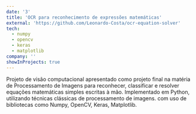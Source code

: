 ```yaml
---
date: '3'
title: 'OCR para reconhecimento de expressões matemáticas'
external: 'https://github.com/Leonardo-Costa/ocr-equation-solver'
tech:
  - numpy
  - opencv
  - keras
  - matplotlib
company: ''
showInProjects: true
---
```


Projeto de visão computacional apresentado como projeto final na matéria de Processamento de Imagens para reconhecer, classificar e resolver equações matemáticas simples escritas à mão. Implementado em Python, utilizando técnicas clássicas de processamento de imagens. com uso de bibliotecas como Numpy, OpenCV, Keras, Matplotlib.
